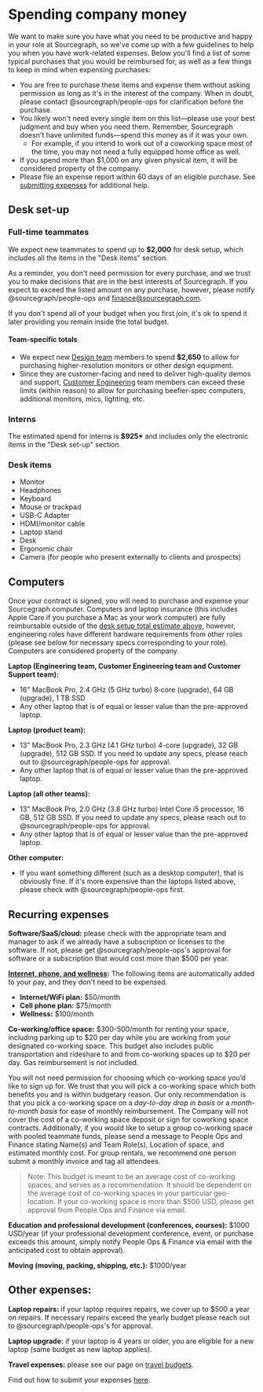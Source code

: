 # Spending company money

We want to make sure you have what you need to be productive and happy in your role at Sourcegraph, so we've come up with a few guidelines to help you when you have work-related expenses. Below you'll find a list of some typical purchases that you would be reimbursed for, as well as a few things to keep in mind when expensing purchases:

- You are free to purchase these items and expense them without asking permission as long as it's in the interest of the company. When in doubt, please contact @sourcegraph/people-ops for clarification before the purchase.
- You likely won't need every single item on this list—please use your best judgment and buy when you need them. Remember, Sourcegraph doesn't have unlimited funds—spend this money as if it was your own.
  - For example, if you intend to work out of a coworking space most of the time, you may not need a fully equipped home office as well.
- If you spend more than $1,000 on any given physical item, it will be considered property of the company.
- Please file an expense report within 60 days of an eligible purchase. See [submitting expenses](expenses.md) for additional help.

## Desk set-up

### Full-time teammates

We expect new teammates to spend up to **$2,000** for desk setup, which includes all the items in the "Desk items" section.

As a reminder, you don't need permission for every purchase, and we trust you to make decisions that are in the best interests of Sourcegraph. If you expect to exceed the listed amount on any purchase, however, please notify @sourcegraph/people-ops and finance@sourcegraph.com.

If you don't spend all of your budget when you first join, it's ok to spend it later providing you remain inside the total budget.

#### Team-specific totals

- We expect new [Design team](../product/design/index.md) members to spend **$2,650** to allow for purchasing higher-resolution monitors or other design equipment.
- Since they are customer-facing and need to deliver high-quality demos and support, [Customer Engineering](../ce/index.md) team members can exceed these limits (within reason) to allow for purchasing beefier-spec computers, additional monitors, mics, lighting, etc.

### Interns

The estimated spend for interns is **$925\*** and includes only the electronic items in the "Desk set-up" section.

### Desk items

- Monitor
- Headphones
- Keyboard
- Mouse or trackpad
- USB-C Adapter
- HDMI/monitor cable
- Laptop stand
- Desk
- Ergonomic chair
- Camera (for people who present externally to clients and prospects)

## Computers

Once your contract is signed, you will need to purchase and expense your Sourcegraph computer. Computers and laptop insurance (this includes Apple Care if you purchase a Mac as your work computer) are fully reimbursable outside of the [desk setup total estimate above](#desk-set-up), however, engineering roles have different hardware requirements from other roles (please see below for necessary specs corresponding to your role). Computers are considered property of the company.

**Laptop (Engineering team, Customer Engineering team and Customer Support team):**

- 16" MacBook Pro, 2.4 GHz (5 GHz turbo) 8‑core (upgrade), 64 GB (upgrade), 1 TB SSD
- Any other laptop that is of equal or lesser value than the pre-approved laptop.

**Laptop (product team):**

- 13" MacBook Pro, 2.3 GHz (4.1 GHz turbo) 4-core (upgrade), 32 GB (upgrade), 512 GB SSD. If you need to update any specs, please reach out to @sourcegraph/people-ops for approval.
- Any other laptop that is of equal or lesser value than the pre-approved laptop.

**Laptop (all other teams):**

- 13" MacBook Pro, 2.0 GHz (3.8 GHz turbo) Intel Core i5 processor, 16 GB, 512 GB SSD. If you need to update any specs, please reach out to @sourcegraph/people-ops for approval.
- Any other laptop that is of equal or lesser value than the pre-approved laptop.

**Other computer:**

- If you want something different (such as a desktop computer), that is obviously fine. If it's more expensive than the laptops listed above, please check with @sourcegraph/people-ops first.

## Recurring expenses

**Software/SaaS/cloud:** please check with the appropriate team and manager to ask if we already have a subscription or licenses to the software. If not, please get @sourcegraph/people-ops's approval for software or a subscription that would cost more than $500 per year.

**[Internet, phone, and wellness](expenses.md#internet-phone-and-wellness-benefits):** The following items are automatically added to your pay, and they don't need to be expensed.

- **Internet/WiFi plan:** $50/month
- **Cell phone plan:** $75/month
- **Wellness:** $100/month

**Co-working/office space:** $300-500/month for renting your space, including parking up to $20 per day while you are working from your designated co-working space. This budget also includes public transportation and rideshare to and from co-working spaces up to $20 per day. Gas reimbursement is not included.

You will not need permission for choosing which co-working space you’d like to sign up for. We trust that you will pick a co-working space which both benefits you and is within budgetary reason. Our only recommendation is that you pick a co-working space on a _day-to-day drop in basis_ or a _month-to-month basis_ for ease of monthly reimbursement. The Company will not cover the cost of a co-working space deposit or sign for coworking space contracts. Additionally, if you would like to setup a group co-working space with pooled teammate funds, please send a message to People Ops and Finance stating Name(s) and Team Role(s), Location of space, and estimated monthly cost. For group rentals, we recommend one person submit a monthly invoice and tag all attendees.

> Note: This budget is meant to be an average cost of co-working spaces,
> and serves as a recommendation. It should be dependent on the average
> cost of co-working spaces in your particular geo-location. If your
> co-working space is more than $500 USD, please get approval from People Ops
> and Finance via email.

**Education and professional development (conferences, courses):** $1000 USD/year (if your professional development conference, event, or purchase exceeds this amount, simply notify People Ops & Finance via email with the anticipated cost to obtain approval).

**Moving (moving, packing, shipping, etc.):** $1000/year

## Other expenses:

**Laptop repairs:** if your laptop requires repairs, we cover up to $500 a year on repairs. If necessary repairs exceed the yearly budget please reach out to @sourcegraph/people-ops's for approval.

**Laptop upgrade:** if your laptop is 4 years or older, you are eligible for a new laptop (same budget as new laptop applies).

**Travel expenses:** please see our page on [travel budgets](../../people-ops/travel.md).

Find out how to submit your expenses [here](expenses.md).
